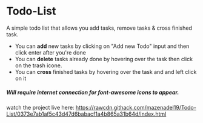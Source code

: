 # Todo-List


A simple todo list that allows you add tasks, remove tasks & cross finished task.

<ul>
<li>You can <strong>add</strong> new tasks by clicking on "Add new Todo" input and then click enter after you're done</li>
<li>You can  <strong>delete</strong> tasks already done by hovering over the task then click on the trash icone.</li>
<li>You can <strong>cross</strong> finished tasks by hovering over the task and and left click on it</li>
</ul>

##### Will require internet connection for font-awesome icons to appear.

watch the project live here: https://rawcdn.githack.com/mazenadel19/Todo-List/0373e7ab1af5c43d47d6babacf1a4b865a31b64d/index.html 
